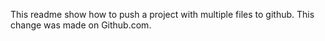 This readme show how to push a project with multiple files to github.
This change was made on Github.com.
